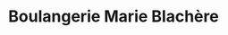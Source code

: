 ---
title: "Boulangerie Marie Blachère"
url: /saint-alban/boulangerie-marie-blachere/
shop: Bäckerei
---